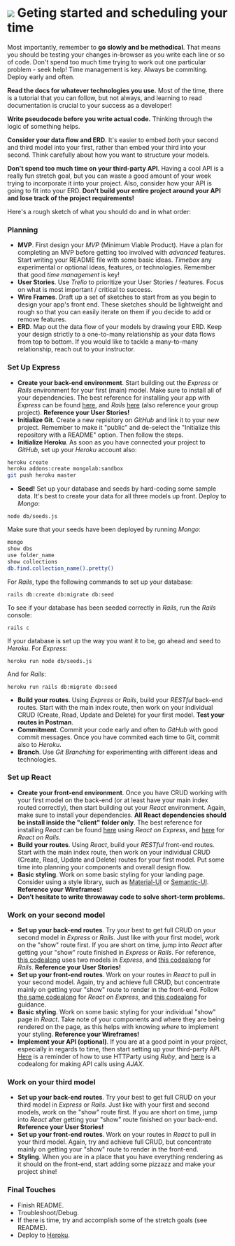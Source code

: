 # ![](https://ga-dash.s3.amazonaws.com/production/assets/logo-9f88ae6c9c3871690e33280fcf557f33.png) Geting started and scheduling your time

Most importantly, remember to **go slowly and be methodical**. That means you should be testing your changes in-browser as you write each line or so of code. Don't spend too much time trying to work out one particular problem - seek help! Time management is key. 
Always be commiting. Deploy early and often.

**Read the docs for whatever technologies you use.** Most of the time, there is a tutorial that you can follow, but not always, and learning to read documentation is crucial to your success as a developer!

**Write pseudocode before you write actual code.** Thinking through the logic of something helps.

**Consider your data flow and ERD**. It's easier to embed _both_ your second and third model into your first, rather than embed your third into your second. Think carefully about how you want to structure your models.

**Don't spend too much time on your third-party API**. Having a cool API is a really fun stretch goal, but you can waste a good amount of your week trying to incorporate it into your project. Also, consider how your API is going to fit into your ERD. **Don't build your entire project around your API and lose track of the project requirements!**

Here's a rough sketch of what you should do and in what order:

### Planning
* __MVP__. First design your _MVP_ (Minimum Viable Product). Have a plan for completing an MVP before getting too involved with _advanced_ features. Start writing your README file with some basic ideas. _Timebox_ any experimental or optional ideas, features, or technologies. Remember that good _time management_ is key!
* __User Stories__. Use _Trello_ to prioritize your User Stories / features. Focus on what is most important / critical to success.
* __Wire Frames__. Draft up a set of sketches to start from as you begin to design your app's front end. These sketches should be lightweight and rough so that you can easily iterate on them if you decide to add or remove features.
* __ERD__. Map out the data flow of your models by drawing your ERD. Keep your design strictly to a one-to-many relationship as your data flows from top to bottom. If you would like to tackle a many-to-many relationship, reach out to your instructor.

### Set Up Express
* __Create your back-end environment__. Start building out the _Express_ or _Rails_ environment for your first (main) model. Make sure to install all of your dependencies. The best reference for installing your app with _Express_ can be found [here](https://github.com/ATL-WDI-Exercises/rails_bog_app/blob/master/Bog_MERN_Stack.md), and _Rails_ [here](https://git.generalassemb.ly/atl-wdi/wdi-curriculum/blob/master/instructor_notes/rails/react-on-rails.md) (also reference your group project). **Reference your User Stories!**
* __Initialize Git__. Create a new repisitory on _GitHub_ and link it to your new project. Remember to make it "public" and de-select the "Initialize this repository with a README" option. Then follow the steps.
* __Initialize Heroku__. As soon as you have connected your project to _GitHub_, set up your _Heroku_ account also:

```bash
heroku create
heroku addons:create mongolab:sandbox
git push heroku master
```

* __Seed!__ Set up your database and seeds by hard-coding some sample data. It's best to create your data for all three models up front. Deploy to _Mongo_:

``node db/seeds.js``

Make sure that your seeds have been deployed by running _Mongo_:

```bash
mongo
show dbs
use folder_name
show collections
db.find.collection_name().pretty()
```

For _Rails_, type the following commands to set up your database:

``rails db:create db:migrate db:seed``

To see if your database has been seeded correctly in _Rails_, run the _Rails_ console:

``rails c``

If your database is set up the way you want it to be, go ahead and seed to _Heroku_. For _Express_:

``heroku run node db/seeds.js``

And for _Rails_:

``heroku run rails db:migrate db:seed``

* __Build your routes__. Using _Express_ or _Rails_, build your _RESTful_ back-end routes. Start with the main index route, then work on your individual CRUD (Create, Read, Update and Delete) for your first model. **Test your routes in Postman**.
* __Commitment__. Commit your code early and often to _GitHub_ with good commit messages. Once you have commited each time to Git, commit also to _Heroku_.
* __Branch__. Use _Git Branching_ for experimenting with different ideas and technologies.

### Set up React
* __Create your front-end environment__. Once you have CRUD working with your first model on the back-end (or at least have your main index routed correctly), then start building out your _React_ environment. Again, make sure to install your dependencies. **All React dependencies should be install inside the "client" folder only**. The best reference for installing _React_ can be found [here](https://git.generalassemb.ly/atl-wdi/wdi-curriculum/blob/master/instructor_notes/rails/react-on-rails.md) using _React on Express_, and [here](https://git.generalassemb.ly/atl-wdi/wdi-curriculum/blob/master/instructor_notes/rails/react-on-rails.md) for _React on Rails_.
* __Build your routes__. Using _React_, build your _RESTful_ front-end routes. Start with the main index route, then work on your individual CRUD (Create, Read, Update and Delete) routes for your first model. Put some time into planning your components and overall design flow.
* __Basic styling__. Work on some basic styling for your landing page. Consider using a style library, such as [Material-UI](https://www.material-ui.com/#/) or [Semantic-UI](https://react.semantic-ui.com/introduction). **Reference your Wireframes!**
* **Don’t hesitate to write throwaway code to solve short-term problems.**

### Work on your second model
* __Set up your back-end routes__. Try your best to get full CRUD on your second model in _Express_ or _Rails_. Just like with your first model, work on the "show" route first. If you are short on time, jump into _React_ after getting your "show" route finished in _Express_ or _Rails_. For reference, [this codealong](https://git.generalassemb.ly/atl-wdi/wdi-curriculum/blob/master/instructor_notes/react/react-fullstack-codealong.md) uses two models in _Express_, and [this codealong](https://git.generalassemb.ly/atl-wdi/wdi-curriculum/blob/master/instructor_notes/rails/react-on-rails.md) for _Rails_. **Reference your User Stories!**
* __Set up your front-end routes__. Work on your routes in _React_ to pull in your second model. Again, try and achieve full CRUD, but concentrate mainly on getting your "show" route to render in the front-end. Follow [the same codealong](https://git.generalassemb.ly/atl-wdi/wdi-curriculum/blob/master/instructor_notes/react/react-fullstack-codealong.md) for _React on Express_, and [this codealong](https://git.generalassemb.ly/atl-wdi/wdi-curriculum/blob/master/instructor_notes/rails/react-on-rails.md) for guidance.
* __Basic styling__. Work on some basic styling for your individual "show" page in _React_. Take note of your components and where they are being rendered on the page, as this helps with knowing _where_ to implement your styling. **Reference your Wireframes!**
* __Implement your API (optional)__. If you are at a good point in your project, especially in regards to time, then start setting up your third-party API. [Here](https://git.generalassemb.ly/atl-wdi/wdi-curriculum/blob/master/instructor_notes/rails/rails-httparty-and-heroku.md) is a reminder of how to use HTTParty using _Ruby_, and [here](https://git.generalassemb.ly/atl-wdi/wdi-curriculum/blob/master/instructor_notes/ajax/api-intro-with-ajax.md) is a codealong for making API calls using _AJAX_.

### Work on your third model
* __Set up your back-end routes__. Try your best to get full CRUD on your third model in _Express_ or _Rails_. Just like with your first and second models, work on the "show" route first. If you are short on time, jump into _React_ after getting your "show" route finished on your back-end. **Reference your User Stories!**
* __Set up your front-end routes__. Work on your routes in _React_ to pull in your third model. Again, try and achieve full CRUD, but concentrate mainly on getting your "show" route to render in the front-end.
* __Styling__. When you are in a place that you have everything rendering as it should on the front-end, start adding some pizzazz and make your project shine!

### Final Touches
* Finish README.
* Troubleshoot/Debug.
* If there is time, try and accomplish some of the stretch goals (see README).
* Deploy to [Heroku](https://www.heroku.com/).
